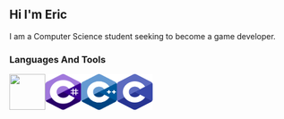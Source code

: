 ## Hi I'm Eric
I am  a Computer Science student seeking to become a game developer.


### Languages And Tools
[<img align="left" width="64px" height="64px" src="https://icon-library.com/images/unity-icon/unity-icon-5.jpg" />][unity]

[<img align="left" width="64px" height="64px" src="images/icons/csharp.svg" />][csharp]
[<img align="left" width="64px" height="64px" src="images/icons/cpp.svg" />][cpp]
[<img align="left" width="64px" height="64px" src="images/icons/c.svg" />][c]



<!-- Links to Technologies -->
[unity]: https://unity.com/pt
[csharp]: https://docs.unity3d.com/ScriptReference/
[cpp]: https://www.cplusplus.com/reference/
[c]: https://docs.microsoft.com/pt-br/cpp/c-language/?view=msvc-160